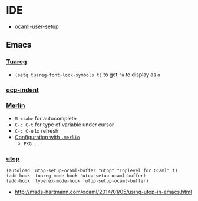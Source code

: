 # IDE

* [ocaml-user-setup](https://github.com/OCamlPro/opam-user-setup)

## Emacs
### [Tuareg](https://github.com/ocaml/tuareg)
* `(setq tuareg-font-lock-symbols t)` to get `'a` to display as `α`

### [ocp-indent](https://github.com/OCamlPro/ocp-indent)

### [Merlin](https://github.com/the-lambda-church/merlin)
* `M-<tab>` for autocomplete
* `C-c C-t` for type of variable under cursor
* `C-c C-u` to refresh
* [Configuration with `.merlin`](https://github.com/the-lambda-church/merlin/wiki/project-configuration)
  * `PKG ...`

### [utop](https://github.com/diml/utop)
```
(autoload 'utop-setup-ocaml-buffer "utop" "Toplevel for OCaml" t)
(add-hook 'tuareg-mode-hook 'utop-setup-ocaml-buffer)
(add-hook 'typerex-mode-hook 'utop-setup-ocaml-buffer)
```
* http://mads-hartmann.com/ocaml/2014/01/05/using-utop-in-emacs.html